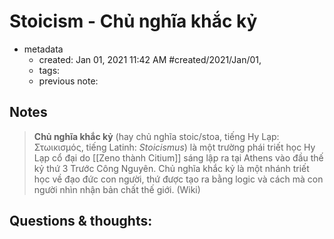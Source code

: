---
---

# Stoicism - Chủ nghĩa khắc kỷ

- metadata
	- created: Jan 01, 2021 11:42 AM #created/2021/Jan/01,
	- tags:
	- previous note:

## Notes
>**Chủ nghĩa khắc kỷ** (hay chủ nghĩa stoic/stoa, tiếng Hy Lạp: Στωικισμός, tiếng Latinh: _Stoicismus_) là một trường phái triết học Hy Lạp cổ đại do [[Zeno thành Citium]] sáng lập ra tại Athens vào đầu thế kỷ thứ 3 Trước Công Nguyên. Chủ nghĩa khắc kỷ là một nhánh triết học về đạo đức con người, thứ được tạo ra bằng logic và cách mà con người nhìn nhận bản chất thế giới. (Wiki)


## Questions & thoughts:

